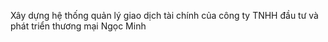 Xây dựng hệ thống quản lý giao dịch tài chính của công ty TNHH đầu tư và phát triển thương mại Ngọc Minh